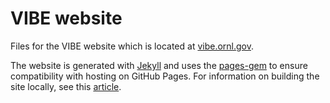 # VIBE website

Files for the VIBE website which is located at [vibe.ornl.gov](https://vibe.ornl.gov).

The website is generated with [Jekyll](https://jekyllrb.com) and uses the [pages-gem](https://github.com/github/pages-gem) to ensure compatibility with hosting on GitHub Pages. For information on building the site locally, see this [article](https://help.github.com/en/articles/testing-your-github-pages-site-locally-with-jekyll).
